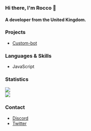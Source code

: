 ### Hi there, I'm Rocco 👋

#### A developer from the United Kingdom.

### Projects

- [Custom-bot](https://github.com/ApolloPritchard/custom-bot)


### Languages & Skills
- JavaScript

### Statistics

![](https://github-readme-stats.vercel.app/api?username=ApolloPritchard&count_private=true&show_icons=true&theme=tokyonight) <br/>
![](https://github-readme-stats.vercel.app/api/wakatime?username=ApolloPritchard&theme=tokyonight)

### Contact

- [Discord](https://discord.com/users/604224348764766218)
- [Twitter](https://twitter.com/RoccoPritchard)
